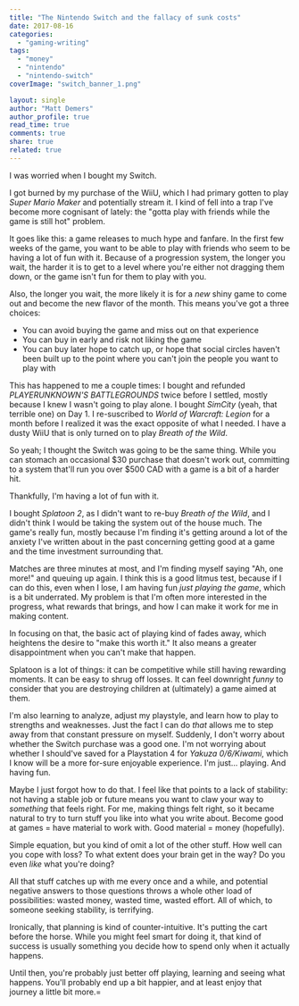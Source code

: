 ```yaml
---
title: "The Nintendo Switch and the fallacy of sunk costs"
date: 2017-08-16
categories: 
  - "gaming-writing"
tags: 
  - "money"
  - "nintendo"
  - "nintendo-switch"
coverImage: "switch_banner_1.png"

layout: single
author: "Matt Demers"
author_profile: true
read_time: true
comments: true
share: true
related: true
---
```


I was worried when I bought my Switch.

I got burned by my purchase of the WiiU, which I had primary gotten to play _Super Mario Maker_ and potentially stream it. I kind of fell into a trap I've become more cognisant of lately: the "gotta play with friends while the game is still hot" problem.

<!--more-->

It goes like this: a game releases to much hype and fanfare. In the first few weeks of the game, you want to be able to play with friends who seem to be having a lot of fun with it. Because of a progression system, the longer you wait, the harder it is to get to a level where you're either not dragging them down, or the game isn't fun for them to play with you.

Also, the longer you wait, the more likely it is for a _new_ shiny game to come out and become the new flavor of the month. This means you've got a three choices:

- You can avoid buying the game and miss out on that experience
- You can buy in early and risk not liking the game
- You can buy later hope to catch up, or hope that social circles haven't been built up to the point where you can't join the people you want to play with

This has happened to me a couple times: I bought and refunded _PLAYERUNKNOWN'S BATTLEGROUNDS_ twice before I settled, mostly because I knew I wasn't going to play alone. I bought _SimCity_ (yeah, that terrible one) on Day 1. I re-suscribed to _World of Warcraft: Legion_ for a month before I realized it was the exact opposite of what I needed. I have a dusty WiiU that is only turned on to play _Breath of the Wild_.

So yeah; I thought the Switch was going to be the same thing. While you can stomach an occasional $30 purchase that doesn't work out, committing to a system that'll run you over $500 CAD with a game is a bit of a harder hit.

Thankfully, I'm having a lot of fun with it.

I bought _Splatoon 2_, as I didn't want to re-buy _Breath of the Wild_, and I didn't think I would be taking the system out of the house much. The game's really fun, mostly because I'm finding it's getting around a lot of the anxiety I've written about in the past concerning getting good at a game and the time investment surrounding that.

Matches are three minutes at most, and I'm finding myself saying "Ah, one more!" and queuing up again. I think this is a good litmus test, because if I can do this, even when I lose, I am having fun _just playing the game_, which is a bit underrated. My problem is that I'm often more interested in the progress, what rewards that brings, and how I can make it work for me in making content.

In focusing on that, the basic act of playing kind of fades away, which heightens the desire to "make this worth it." It also means a greater disappointment when you can't make that happen.

Splatoon is a lot of things: it can be competitive while still having rewarding moments. It can be easy to shrug off losses. It can feel downright _funny_ to consider that you are destroying children at (ultimately) a game aimed at them.

I'm also learning to analyze, adjust my playstyle, and learn how to play to strengths and weaknesses. Just the fact I can do _that_ allows me to step away from that constant pressure on myself. Suddenly, I don't worry about whether the Switch purchase was a good one. I'm not worrying about whether I should've saved for a Playstation 4 for _Yakuza 0/6/Kiwami_, which I know will be a more for-sure enjoyable experience. I'm just... playing. And having fun.

Maybe I just forgot how to do that. I feel like that points to a lack of stability: not having a stable job or future means you want to claw your way to _something_ that feels right. For me, making things felt right, so it became natural to try to turn stuff you like into what you write about. Become good at games = have material to work with. Good material = money (hopefully).

Simple equation, but you kind of omit a lot of the other stuff. How well can you cope with loss? To what extent does your brain get in the way? Do you even _like_ what you're doing?

All that stuff catches up with me every once and a while, and potential negative answers to those questions throws a whole other load of possibilities: wasted money, wasted time, wasted effort. All of which, to someone seeking stability, is terrifying.

Ironically, that planning is kind of counter-intuitive. It's putting the cart before the horse. While you might feel smart for doing it, that kind of success is usually something you decide how to spend only when it actually happens.

Until then, you're probably just better off playing, learning and seeing what happens. You'll probably end up a bit happier, and at least enjoy that journey a little bit more.=
